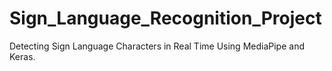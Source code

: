 # Sign_Language_Recognition_Project
Detecting Sign Language Characters in Real Time Using MediaPipe and Keras.
